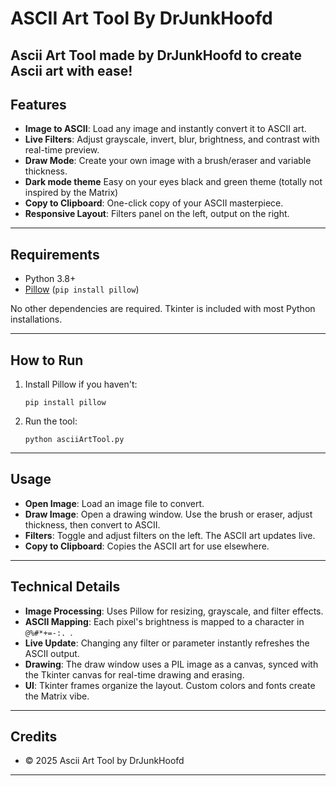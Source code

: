 # ASCII Art Tool By DrJunkHoofd
Ascii Art Tool made by DrJunkHoofd to create Ascii art with ease!
---

## Features

- **Image to ASCII**: Load any image and instantly convert it to ASCII art.
- **Live Filters**: Adjust grayscale, invert, blur, brightness, and contrast with real-time preview.
- **Draw Mode**: Create your own image with a brush/eraser and variable thickness.
- **Dark mode theme** Easy on your eyes black and green theme (totally not inspired by the Matrix)
- **Copy to Clipboard**: One-click copy of your ASCII masterpiece.
- **Responsive Layout**: Filters panel on the left, output on the right.

---

## Requirements

- Python 3.8+
- [Pillow](https://pypi.org/project/Pillow/) (`pip install pillow`)

No other dependencies are required. Tkinter is included with most Python installations.

---

## How to Run

1. Install Pillow if you haven't:
   ```
   pip install pillow
   ```
2. Run the tool:
   ```
   python asciiArtTool.py
   ```

---

## Usage

- **Open Image**: Load an image file to convert.
- **Draw Image**: Open a drawing window. Use the brush or eraser, adjust thickness, then convert to ASCII.
- **Filters**: Toggle and adjust filters on the left. The ASCII art updates live.
- **Copy to Clipboard**: Copies the ASCII art for use elsewhere.

---

## Technical Details

- **Image Processing**: Uses Pillow for resizing, grayscale, and filter effects.
- **ASCII Mapping**: Each pixel's brightness is mapped to a character in `@%#*+=-:. `.
- **Live Update**: Changing any filter or parameter instantly refreshes the ASCII output.
- **Drawing**: The draw window uses a PIL image as a canvas, synced with the Tkinter canvas for real-time drawing and erasing.
- **UI**: Tkinter frames organize the layout. Custom colors and fonts create the Matrix vibe.

---

## Credits

- © 2025 Ascii Art Tool by DrJunkHoofd

---
